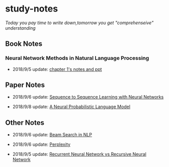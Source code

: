 
# study-notes


*Today you pay time to write down,tomorrow you get "comprehenseive" understanding*

## Book Notes

### Neural Network Methods in Natural Language Processing

+ 2018/9/5 update: [chapter 1's notes and ppt](https://github.com/Albert-xy/study-notes/tree/master/Deep-Learning/nlp/books/Neural%20Network%20Methods%20in%20Natural%20Language%20Processing)  


## Paper Notes

+ 2018/9/6 update: [Sequence to Sequence Learning with Neural Networks]()

+ 2018/9/8 update: [A Neural Probabilistic Language Model]()

## Other Notes

+ 2018/9/6 update: [Beam Search in NLP](https://github.com/Albert-xy/study-notes/blob/master/Deep-Learning/nlp/beam_search.md)

+ 2018/9/6 update: [Perplexity](https://github.com/Albert-xy/study-notes/blob/master/Deep-Learning/nlp/perplexity.md)

+ 2018/9/5 update: [Recurrent Neural Network vs Recursive Neural Network](https://github.com/Albert-xy/study-notes/blob/master/Deep-Learning/rnn/recurrent_vs_recursive.md)
